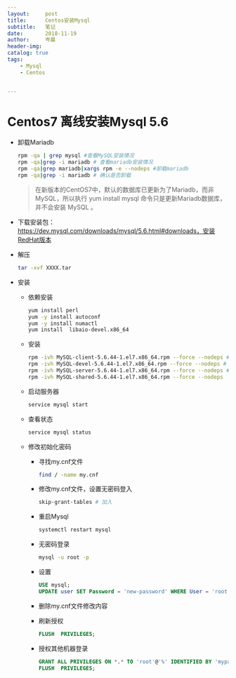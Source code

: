 ```yaml
---
layout:     post  
title:      Centos安装Mysql    
subtitle:   笔记
date:       2018-11-19  
author:     岑晨  
header-img: 
catalog: true  
tags:  
    - Mysql     
    - Centos     


---
```


# Centos7 离线安装Mysql 5.6

- 卸载Mariadb

  ```bash
  rpm -qa | grep mysql #查看MySQL安装情况
  rpm -qa|grep -i mariadb # 查看mariadb安装情况
  rpm -qa|grep mariadb|xargs rpm -e --nodeps #卸载mariadb
  rpm -qa|grep -i mariadb # 确认是否卸载
  
  ```

  > 在新版本的CentOS7中，默认的数据库已更新为了Mariadb，而非 MySQL，所以执行 yum install mysql 命令只是更新Mariadb数据库，并不会安装 MySQL 。

- 下载安装包：https://dev.mysql.com/downloads/mysql/5.6.html#downloads，安装RedHat版本

- 解压

  ```bash
  tar -xvf XXXX.tar
  ```

- 安装

  - 依赖安装

    ```bash
    yum install perl
    yum -y install autoconf 
    yum -y install numactl
    yum install  libaio-devel.x86_64
    ```

  - 安装

    ```bash
    rpm -ivh MySQL-client-5.6.44-1.el7.x86_64.rpm --force --nodeps # 安装客户端
    rpm -ivh MySQL-devel-5.6.44-1.el7.x86_64.rpm --force --nodeps # 安装开发包
    rpm -ivh MySQL-server-5.6.44-1.el7.x86_64.rpm --force --nodeps # 安装服务端
    rpm -ivh MySQL-shared-5.6.44-1.el7.x86_64.rpm --force --nodeps 
    ```

  - 启动服务器

    ```bash
    service mysql start
    ```

  - 查看状态

    ```bash
    service mysql status
    ```

  - 修改初始化密码

    - 寻找my.cnf文件

      ```bash
      find / -name my.cnf
      ```

    - 修改my.cnf文件，设置无密码登入

      ```bash
      skip-grant-tables # 加入
      ```

    - 重启Mysql

      ```bash
      systemctl restart mysql 
      ```

      

    - 无密码登录

      ```bash
      mysql -u root -p 
      ```

    - 设置

      ```sql
      USE mysql;
      UPDATE user SET Password = 'new-password' WHERE User = 'root'; 
      ```

    - 删除my.cnf文件修改内容

    - 刷新授权

      ```sql
      FLUSH  PRIVILEGES;
      ```

    - 授权其他机器登录

      ```sql
      GRANT ALL PRIVILEGES ON *.* TO 'root'@'%' IDENTIFIED BY 'mypassword' WITH GRANT OPTION;
      FLUSH  PRIVILEGES;
      ```

      